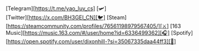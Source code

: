 [Telegram][https://t.me/yao_luv_cs] [🛩]          
[Twitter][https://x.com/BH3GEI_CN][🐦]
[Steam][https://steamcommunity.com/profiles/76561198979567405/][⚔️]
[163 Music][https://music.163.com/#/user/home?id=6336499362][🎧]
[Spotify][https://open.spotify.com/user/dixonhill-?si=35067335daa44ff3][🎵]